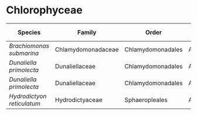 # Chlorophyceae

| Species | Family | Order | Telomeric repeat 1 | Telomeric repeat 2 | Data type |
| -- | --- | --- | --- | --- | --- |
| *Brachiomonas submarina* | Chlamydomonadaceae | Chlamydomonadales | AAGGATGGAC | ACAGACAG | pacbio |
| *Dunaliella primolecta* | Dunaliellaceae | Chlamydomonadales | AACCCT | AACCCTAACCCT | assembly |
| *Dunaliella primolecta* | Dunaliellaceae | Chlamydomonadales | ACACACAC | ACACAC | pacbio |
| *Hydrodictyon reticulatum* | Hydrodictyaceae | Sphaeropleales | ACACAC | ACAGACAG | pacbio |
